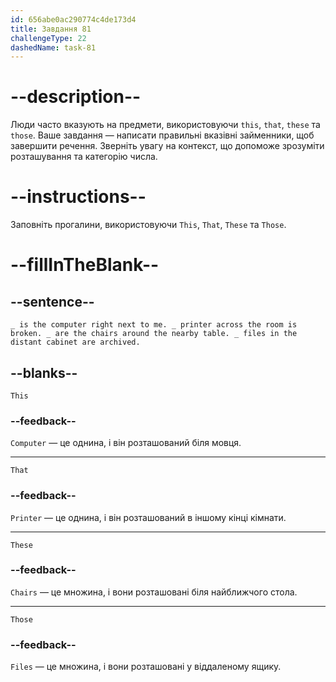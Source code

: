 ```yaml
---
id: 656abe0ac290774c4de173d4
title: Завдання 81
challengeType: 22
dashedName: task-81
---
```


# --description--

Люди часто вказують на предмети, використовуючи `this`, `that`, `these` та `those`. Ваше завдання — написати правильні вказівні займенники, щоб завершити речення. Зверніть увагу на контекст, що допоможе зрозуміти розташування та категорію числа.

# --instructions--

Заповніть прогалини, використовуючи `This`, `That`, `These` та `Those`.

# --fillInTheBlank--

## --sentence--

`_ is the computer right next to me. _ printer across the room is broken. _ are the chairs around the nearby table. _ files in the distant cabinet are archived.`

## --blanks--

`This`

### --feedback--

`Computer` — це однина, і він розташований біля мовця.

---

`That`

### --feedback--

`Printer` — це однина, і він розташований в іншому кінці кімнати.

---

`These`

### --feedback--

`Chairs` — це множина, і вони розташовані біля найближчого стола.

---

`Those`

### --feedback--

`Files` — це множина, і вони розташовані у віддаленому ящику.
